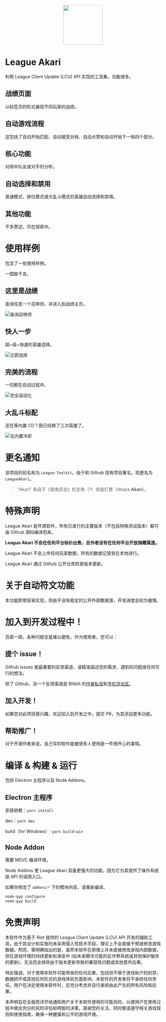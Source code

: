 <div align="center">
  <img
    src="https://github.com/Hanxven/LeagueAkari/raw/HEAD/pictures/logo.png"
    width="128"
    height="128"
  />
</div>

# League Akari

利用 League Client Update (LCU) API 实现的工具集，功能很多。

## 战绩页面

以标签页的形式展现不同玩家的战绩。

## 自动游戏流程

这包括了自动开始匹配、自动接受对局、自动点赞和自动开始下一局四个部分。

## 核心功能

对局中队友或对手的分析。

## 自动选择和禁用

普通模式、排位模式或大乱斗模式的英雄自动选择和禁用。

## 其他功能

不多赘述，尽在探索中。

# 使用样例

包含了一些使用样例。

一图胜千言。

## 这里是战绩

查询任意一个召唤师，并进入到战绩主页。

![查询召唤师](https://github.com/Hanxven/LeagueAkari/raw/HEAD/pictures/5.gif '查询召唤师')

## 快人一步

超\~级\~快速的英雄选择。

![立即选择](https://github.com/Hanxven/LeagueAkari/raw/HEAD/pictures/2.gif '立即选择')

## 完美的流程

一切都在自动过程中。

![完全自动化](https://github.com/Hanxven/LeagueAkari/raw/HEAD/pictures/3.gif '完全自动化')

## 大乱斗标配

还在等内置 CD？我已经换了三次英雄了。

![无内置冷却](https://github.com/Hanxven/LeagueAkari/raw/HEAD/pictures/4.gif '无内置冷却')

# 更名通知

该项目的前名称为 `League-Toolkit`。由于和 Github 现有项目重名，现更名为 `LeagueAkari`。

> "Akari" 来自于《摇曳百合》的主角（?）赤座灯里（Akaza **Akari**）。

# 特殊声明

League Akari 是开源软件，所有已发行的主要版本（不包括特殊测试版本）都可由 Github 源码编译而来。

**League Akari 不会在任何平台标价出售，且作者没有在任何平台开放捐赠渠道。**

League Akari 不会上传任何玩家数据，所有的数据记录皆在本地进行。

League Akari 通过 Github 公开仓库检查版本更新。

# 关于自动符文功能

本功能即使容易实现，但由于没有稳定的公开外部数据源，开发进度会较为缓慢。

# 加入到开发过程中！

百密一疏，各种问题总是难以避免，作为使用者，您可以：

## 提个 issue！

Github Issues 是最重要的反馈渠道，请精准描述您的需求、遇到的问题或任何可行的想法。

除了 Github，另一个反馈渠道是 Bilibili 的[作者私信](https://space.bilibili.com/34532360)和[专栏评论区](https://www.bilibili.com/read/cv28654091/)。

## 加入开发！

如果您对此项目感兴趣，欢迎加入到开发之中，提交 PR，为其添加更多功能。

## 帮助推广！

对于开源作者来说，自己写的软件能被很多人使用是一件很开心的事情。

# 编译 & 构建 & 运行

包括 Electron 主程序以及 Node Addons。

## Electron 主程序

安装依赖：`yarn install`

dev：`yarn dev`

build（for Windows）: `yarn build:win`

## Node Addon

需要 MSVC 编译环境。

Node Addons 使 League Akari 具备更强大的功能，因为它为其提供了操作系统级 API 的调用入口。

如果你修改了 `addons/*` 下的模块内容，请重新编译。

```bash
node-gyp configure
node-gyp build
```

# 免责声明

本软件作为基于 Riot 提供的 League Client Update (LCU) API 开发的辅助工具，由于其设计和实施均未采用侵入性技术手段，理论上不会直接干预或修改游戏数据。然而，需明确指出的是，虽然本软件在原理上并未直接修改游戏内部数据，但在游戏环境的持续更新和演变中 (如未来腾讯可能的反作弊系统或其他保护服务的更新)，无法完全排除由于版本更新导致的兼容性问题或其他意外后果。

特此强调，对于使用本软件可能带来的任何后果，包括但不限于游戏账户的封禁、数据损坏或其他任何形式的游戏体验负面影响，本软件的开发者将不承担任何责任。用户在决定使用本软件时，应充分考虑并自行承担由此产生的所有风险和后果。

本声明旨在全面而详尽地通知用户关于本软件使用的可能风险，以便用户在使用过程中做出充分的风险评估和明智的决策。感谢您的关注，同时敬请遵守相关游戏规则和使用指南，确保一种健康和公平的游戏环境。
